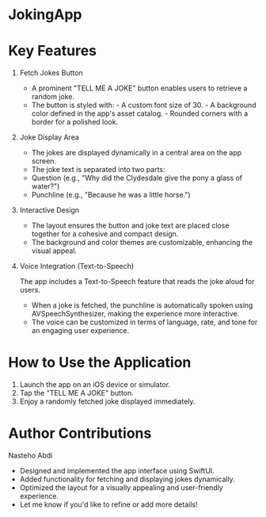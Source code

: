 # JokingApp
# Key Features

1. Fetch Jokes Button

   - A prominent "TELL ME A JOKE" button enables users to retrieve a random joke.
   - The button is styled with:
         - A custom font size of 30.
         - A background color defined in the app's asset catalog.
         - Rounded corners with a border for a polished look.

2. Joke Display Area

     - The jokes are displayed dynamically in a central area on the app screen.
     - The joke text is separated into two parts:
     - Question (e.g., "Why did the Clydesdale give the pony a glass of water?")
     - Punchline (e.g., "Because he was a little horse.")

3. Interactive Design

   - The layout ensures the button and joke text are placed close together for a cohesive and compact design.
   - The background and color themes are customizable, enhancing the visual appeal.

4. Voice Integration (Text-to-Speech)

   The app includes a Text-to-Speech feature that reads the joke aloud for users.

      - When a joke is fetched, the punchline is automatically spoken using AVSpeechSynthesizer, making the experience more interactive.
      - The voice can be customized in terms of language, rate, and tone for an engaging user experience.

# How to Use the Application

  1. Launch the app on an iOS device or simulator.
  2.   Tap the "TELL ME A JOKE" button.
  3. Enjoy a randomly fetched joke displayed immediately.

# Author Contributions
Nasteho Abdi
   - Designed and implemented the app interface using SwiftUI.
   - Added functionality for fetching and displaying jokes dynamically.
   - Optimized the layout for a visually appealing and user-friendly experience.
   - Let me know if you'd like to refine or add more details!
